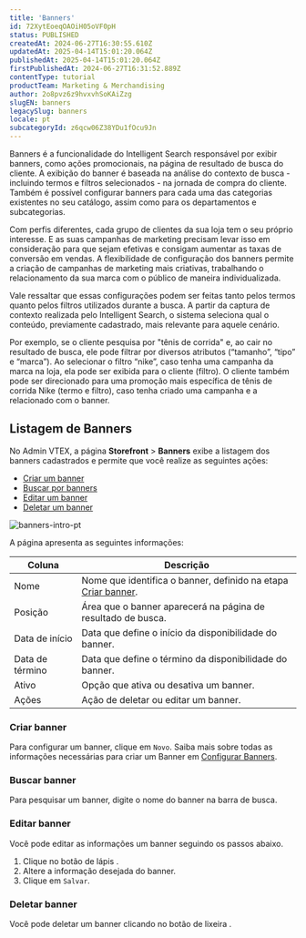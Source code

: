 ```yaml
---
title: 'Banners'
id: 72XytEoeqOAOiH05oVF0pH
status: PUBLISHED
createdAt: 2024-06-27T16:30:55.610Z
updatedAt: 2025-04-14T15:01:20.064Z
publishedAt: 2025-04-14T15:01:20.064Z
firstPublishedAt: 2024-06-27T16:31:52.889Z
contentType: tutorial
productTeam: Marketing & Merchandising
author: 2o8pvz6z9hvxvhSoKAiZzg
slugEN: banners
legacySlug: banners
locale: pt
subcategoryId: z6qcw06Z38YDu1fOcu9Jn
---
```


Banners é a funcionalidade do Intelligent Search responsável por exibir banners, como ações promocionais, na página de resultado de busca do cliente. A exibição do banner é baseada na análise do contexto de busca - incluindo termos e filtros selecionados - na jornada de compra do cliente. Também é possível configurar banners para cada uma das categorias existentes no seu catálogo, assim como para os departamentos e subcategorias.

Com perfis diferentes, cada grupo de clientes da sua loja tem o seu próprio interesse. E as suas campanhas de marketing precisam levar isso em consideração para que sejam efetivas e consigam aumentar as taxas de conversão em vendas. A flexibilidade de configuração dos banners permite a criação de campanhas de marketing mais criativas, trabalhando o relacionamento da sua marca com o público de maneira individualizada.

Vale ressaltar que essas configurações podem ser feitas tanto pelos termos quanto pelos filtros utilizados durante a busca. A partir da captura de contexto realizada pelo Intelligent Search, o sistema seleciona qual o conteúdo, previamente cadastrado, mais relevante para aquele cenário. 

Por exemplo, se o cliente pesquisa por "tênis de corrida" e, ao cair no resultado de busca, ele pode filtrar por diversos atributos (“tamanho”, “tipo” e “marca”). Ao selecionar o filtro “nike”, caso tenha uma campanha da marca na loja, ela pode ser exibida para o cliente (filtro). O cliente também pode ser direcionado para uma promoção mais específica de tênis de corrida Nike (termo e filtro), caso tenha criado uma campanha e a relacionado com o banner.

## Listagem de Banners

No Admin VTEX, a página **Storefront** > **Banners** exibe a listagem dos banners cadastrados e permite que você realize as seguintes ações:

* [Criar um banner](#criar-banner)
* [Buscar por banners](#buscar-banner)
* [Editar um banner](#editar-banner)
* [Deletar um banner](#deletar-banner) 

![banners-intro-pt](//images.ctfassets.net/alneenqid6w5/1MDMMN6lidEIiDwaDalvNU/76b18f06e75a40e33c5a84882a247ac2/image.png)

A página apresenta as seguintes informações: 

| Coluna | Descrição                |
| ---------------- | ---------------------------------------------------------------------------------------------------------------------------------------------------------------------------- |
| Nome             | Nome que identifica o banner, definido na etapa [Criar banner](#criar-banner). |
| Posição          | Área que o banner aparecerá na página de resultado de busca.                                                                                                                 |
| Data de início   | Data que define o início da disponibilidade do banner.                                                                                                                       |
| Data de término  | Data que define o término da disponibilidade do banner.                                                                                                                      |
| Ativo            | Opção que ativa ou desativa um banner.                                                                                                                                       |
| Ações            | Ação de deletar ou editar um banner.                                                                                                                                         |

### Criar banner

Para configurar um banner, clique em `Novo`. Saiba mais sobre todas as informações necessárias para criar um Banner em [Configurar Banners](https://help.vtex.com/pt/tracks/vtex-intelligent-search--19wrbB7nEQcmwzDPl1l4Cb/4ViKEivLJtJsvpaW0aqIQ5).

### Buscar banner

Para pesquisar um banner, digite o nome do banner na barra de busca.

### Editar banner

Você pode editar as informações um banner seguindo os passos abaixo.

1. Clique no botão de lápis <i class="fa-solid fa-pencil"></i>.
2. Altere a informação desejada do banner.
3. Clique em `Salvar`.

### Deletar banner

Você pode deletar um banner clicando no botão de lixeira <i class="fa-solid fa-trash-can"></i>.

